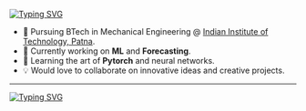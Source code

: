 [![Typing SVG](https://readme-typing-svg.demolab.com?font=Concert+One&size=24&duration=2000&pause=500&color=DA1717&multiline=true&width=435&height=100&lines=Ansh+Saxena;Engineering+Student+%7C+Tech+Enthusiast;Python+Development+%7C+ML%2FDL+%7C+Robotics)](https://git.io/typing-svg)

* 📖 Pursuing BTech in Mechanical Engineering @ [Indian Institute of Technology, Patna](https://www.iitp.ac.in/).
* 🔭 Currently working on **ML** and **Forecasting**.
* 🌱 Learning the art of **Pytorch** and neural networks.
* 💡 Would love to collaborate on innovative ideas and creative projects.

<!--
**Nesasio/Nesasio** is a ✨ _special_ ✨ repository because its `README.md` (this file) appears on your GitHub profile.

Here are some ideas to get you started:

- 🔭 I’m currently working on ...
- 🌱 I’m currently learning ...
- 👯 I’m looking to collaborate on ...
- 🤔 I’m looking for help with ...
- 💬 Ask me about ...
- 📫 How to reach me: ...
- 😄 Pronouns: ...
- ⚡ Fun fact: ...
-->

---

[![Typing SVG](https://readme-typing-svg.demolab.com?font=Hammersmith+One&size=16&pause=1000&color=3DBEF7&center=true&width=600&lines=Wir+werden+gegen+unser+Schicksal+ank%C3%A4mpfen)](https://git.io/typing-svg)
